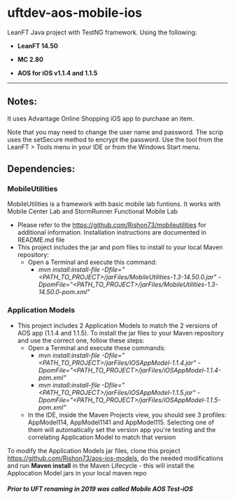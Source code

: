 # uftdev-aos-mobile-ios

LeanFT Java project with TestNG framework. Using the following:
* **LeanFT 14.50**

* **MC 2.80**

* **AOS for iOS v1.1.4 and 1.1.5**

---------------
## Notes:
It uses Advantage Online Shopping iOS app to purchase an item.

Note that you may need to change the user name and password. The scrip uses the setSecure method to encrypt the password. Use the tool from the LeanFT > Tools menu in your IDE or from the Windows Start menu.


## Dependencies:

### MobileUtilities
MobileUtilities is a framework with basic mobile lab funtions. It works with Mobile Center Lab and StormRunner Functional Mobile Lab
* Please refer to the https://github.com/Rishon73/mobileutilities for additional information. Installation instructions are documented in README.md file
* This project includes the jar and pom files to install to your local Maven repository:
  * Open a Terminal and execute this command:
    * _mvn install:install-file -Dfile="<PATH_TO_PROJECT>/jarFiles/MobileUtilities-1.3-14.50.0.jar" -DpomFile="<PATH_TO_PROJECT>/jarFiles/MobileUtilities-1.3-14.50.0-pom.xml"_

### Application Models

* This project includes 2 Application Models to match the 2 versions of AOS app (1.1.4 and 1.1.5). To install the jar files to your Maven repository and use the correct one, follow these steps:
  * Open a Terminal and execute these commands:
    * _mvn install:install-file -Dfile="<PATH_TO_PROJECT>/jarFiles/iOSAppModel-1.1.4.jar" -DpomFile="<PATH_TO_PROJECT>/jarFiles/iOSAppModel-1.1.4-pom.xml"_
    * _mvn install:install-file -Dfile="<PATH_TO_PROJECT>/jarFiles/iOSAppModel-1.1.5.jar" -DpomFile="<PATH_TO_PROJECT>/jarFiles/iOSAppModel-1.1.5-pom.xml"_
  * In the IDE, inside the Maven Projects view, you should see 3 profiles: AppModel114, AppModel1141 and AppModel115. Selecting one of them will automatically set the version app you're testing and the correlating Application Model to match that version
  
  
To modify the Application Models jar files, clone this project https://github.com/Rishon73/aos-ios-models, do the needed modifications and run  **Maven install** in the Maven Lifecycle - this will install the Applocation Model jars in your local maven repo



##### Prior to UFT renaming in 2019 was called Mobile AOS Test-iOS
